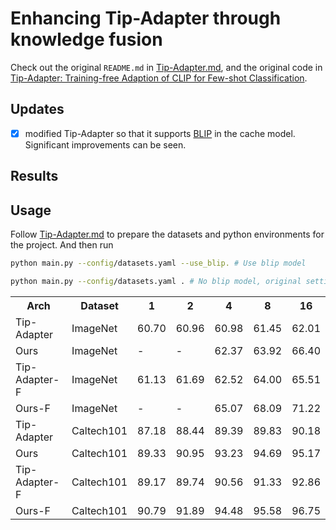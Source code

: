 # Enhancing Tip-Adapter through knowledge fusion

Check out the original <code>README.md</code> in [Tip-Adapter.md](https://github.com/antonioo-c/Tip-Adapter/blob/main/Tip-Adapter.md), and the original code in [Tip-Adapter: Training-free Adaption of CLIP for Few-shot Classification](https://github.com/gaopengcuhk/Tip-Adapter).

## Updates

- [x] modified Tip-Adapter so that it supports [BLIP](https://github.com/salesforce/BLIP) in the cache model. Significant improvements can be seen.

## Results

<table>
<tr>
<th>Arch</th>
<th>Dataset</th>
<th>1</th>
<th>2</th>
<th>4</th>
<th>8</th>
<th>16</th>
</tr>
<tr>
<td>Tip-Adapter</td>
<td>ImageNet</td>
<td>60.70</td>
<td>60.96</td>
<td>60.98</td>
<td>61.45</td>
<td>62.01</td>
</tr>
<tr>
<td>Ours</td>
<td>ImageNet</td>
<td>-</td>
<td>-</td>
<td>62.37</td>
<td>63.92</td>
<td>66.40</td>
</tr>
<tr>
<td>Tip-Adapter-F</td>
<td>ImageNet</td>
<td>61.13</td>
<td>61.69</td>
<td>62.52</td>
<td>64.00</td>
<td>65.51</td>
</tr>
<tr>
</tr>
<td>Ours-F</td>
<td>ImageNet</td>
<td>-</td>
<td>-</td>
<td>65.07</td>
<td>68.09</td>
<td>71.22</td>
</tr>
<tr>
<tr>
<td>Tip-Adapter</td>
<td>Caltech101</td>
<td>87.18</td>
<td>88.44</td>
<td>89.39</td>
<td>89.83</td>
<td>90.18</td>
</tr>
<tr>
<td>Ours</td>
<td>Caltech101</td>
<td>89.33</td>
<td>90.95</td>
<td>93.23</td>
<td>94.69</td>
<td>95.17</td>
</tr>
<tr>
<td>Tip-Adapter-F</td>
<td>Caltech101</td>
<td>89.17</td>
<td>89.74</td>
<td>90.56</td>
<td>91.33</td>
<td>92.86</td>
</tr>
<tr>
</tr>
<td>Ours-F</td>
<td>Caltech101</td>
<td>90.79</td>
<td>91.89</td>
<td>94.48</td>
<td>95.58</td>
<td>96.75</td>
</tr>
<tr>




## Usage

Follow [Tip-Adapter.md](https://github.com/antonioo-c/Tip-Adapter/blob/main/Tip-Adapter.md) to prepare the datasets and python environments for the project. And then run

```bash
python main.py --config/datasets.yaml --use_blip. # Use blip model

python main.py --config/datasets.yaml . # No blip model, original setting.
```
